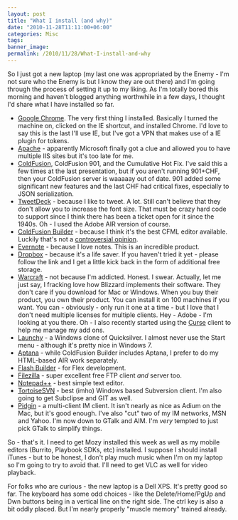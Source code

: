 ```yaml
---
layout: post
title: "What I install (and why)"
date: "2010-11-28T11:11:00+06:00"
categories: Misc 
tags: 
banner_image: 
permalink: /2010/11/28/What-I-install-and-why
---
```


So I just got a new laptop (my last one was appropriated by the Enemy - I'm not sure who the Enemy is but I know they are out there) and I'm going through the process of setting it up to my liking. As I'm totally bored this morning and haven't blogged anything worthwhile in a few days, I thought I'd share what I have installed so far.

<ul>
<li><a href="http://www.google.com/chrome/intl/en/landing_chrome.html?hl=en">Google Chrome</a>. The very first thing I installed. Basically I turned the machine on, clicked on the IE shortcut, and installed Chrome. I'd love to say this is the last I'll use IE, but I've got a VPN that makes use of a IE plugin for tokens.
<li><a href="http://httpd.apache.org">Apache</a> - apparently Microsoft finally got a clue and allowed you to have multiple IIS sites but it's too late for me. 
<li><a href="http://www.adobe.com/go/coldfusion">ColdFusion</a>, ColdFusion 901, and the Cumulative Hot Fix. I've said this a few times at the last presentation, but if you aren't running 901+CHF, then your ColdFusion server is waaaaay out of date. 901 added some significant new features and the last CHF had critical fixes, especially to JSON serialization.
<li><a href="http://www.tweetdeck.com">TweetDeck</a> - because I like to tweet. A lot. Still can't believe that they don't allow you to increase the font size. That must be crazy hard code to support since I think there has been a ticket open for it since the 1940s. Oh - I used the Adobe AIR version of course.
<li><a href="http://www.adobe.com/products/coldfusion/cfbuilder/features/">ColdFusion Builder</a> - because I think it's the best CFML editor available. Luckily that's not a <a href="http://www.adrocknaphobia.com/post.cfm/coldfusion-builder-and-cfeclipse">controversial opinion</a>.
<li><a href="http://www.evernote.com">Evernote</a> - because I love notes. This is an incredible product.
<li><a href="https://www.dropbox.com/referrals/NTg4MTg1OQ?src=global">Dropbox</a> - because it's a life saver. If you haven't tried it yet - please follow the link and I get a little kick back in the form of additional free storage. 
<li><a href="http://www.worldofwarcraft.com/index.xml">Warcraft</a> - not because I'm addicted. Honest. I swear. Actually, let me just say, I fracking love how Blizzard implements their software. They don't care if you download for Mac or Windows. When you buy their product, you own their product. You can install it on 100 machines if you want. You can - obviously - only run it one at a time - but I love that I don't need multiple licenses for multiple clients. Hey - Adobe - I'm looking at you there. Oh - I also recently started using the <a href="http://www.curse.com/">Curse</a> client to help me manage my add ons. 
<li><a href="http://www.launchy.net/">Launchy</a> - a Windows clone of Quicksilver. I almost never use the Start menu - although it's pretty nice in Windows 7.
<li><a href="http://www.aptana.com">Aptana</a> - while ColdFusion Builder includes Aptana, I prefer to do my HTML-based AIR work separately.
<li><a href="http://tryit.adobe.com/us/flashbuilder/tw1/?sdid=FCLYO">Flash Builder</a> - for Flex development. 
<li><a href="http://filezilla-project.org/">Filezilla</a> - super excellent free FTP client <i>and</i> server too.
<li><a href="http://notepad-plus-plus.org/">Notepad++</a> - best simple text editor. 
<li><a href="http://tortoisesvn.tigris.org/">TortoiseSVN</a> - best (imho) Windows based Subversion client. I'm also going to get Subclipse and GIT as well.
<li><a href="http://www.pidgin.im/">Pidgin</a> - a multi-client IM client. It isn't nearly as nice as Adium on the Mac, but it's good enough. I've also "cut" two of my IM networks, MSN and Yahoo. I'm now down to GTalk and AIM. I'm <i>very</i> tempted to just pick GTalk to simplify things. 
</ul>

So - that's it. I need to get Mozy installed this week as well as my mobile editors (Burrito, Playbook SDKs, etc) installed. I suppose I should install iTunes - but to be honest, I don't play much music when I'm on my laptop so I'm going to try to avoid that. I'll need to get VLC as well for video playback. 

For folks who are curious - the new laptop is a Dell XPS. It's pretty good so far. The keyboard has some odd choices - like the Delete/Home/PgUp and Dwn buttons being in a vertical line on the right side. The ctrl key is also a bit oddly placed. But I'm nearly properly "muscle memory" trained already.